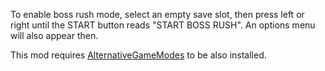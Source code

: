 To enable boss rush mode, select an empty save slot, then press left or right until
the START button reads "START BOSS RUSH". An options menu will also appear then.

This mod requires [AlternativeGameModes][] to be also installed.

[AlternativeGameModes]: https://github.com/dpinela/DeathsDoor.AlternativeGameModes